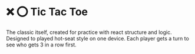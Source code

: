 # ❌ ⭕️ Tic Tac Toe

The classic itself, created for practice with react structure and logic. Designed to played hot-seat style on one device. Each player gets a turn to see who gets 3 in a row first.

